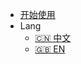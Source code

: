 * [开始使用](/zh-cn/QuickStart.md?id=快速开始)
* Lang
  * [:cn: 中文](/zh-cn/)
  * [:uk: EN](/en/)

<script>
</script>
